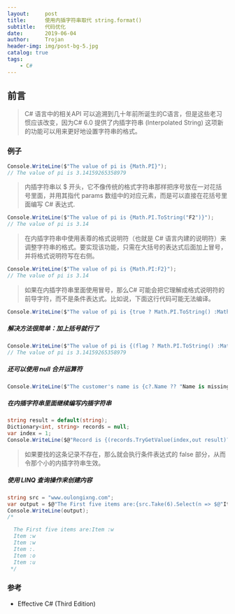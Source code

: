 ```yaml
---
layout:     post
title:      使用内插字符串取代 string.format()
subtitle:   代码优化
date:       2019-06-04
author:     Trojan
header-img: img/post-bg-5.jpg
catalog: true
tags:
    - C#
---
```



## 前言

> C# 语言中的相关API 可以追溯到几十年前所诞生的C语言，但是这些老习惯应该改变，因为C# 6.0 提供了内插字符串 (Interpolated String) 这项新的功能可以用来更好地设置字符串的格式。

### 例子

```csharp
Console.WriteLine($"The value of pi is {Math.PI}");  
// The value of pi is 3.14159265358979
```
> 内插字符串以 $ 开头，它不像传统的格式字符串那样把序号放在一对花括号里面，并用其指代 params 数组中的对应元素，而是可以直接在花括号里面编写 C# 表达式.
  

```csharp
Console.WriteLine($"The value of pi is {Math.PI.ToString("F2")}"); 
// The value of pi is 3.14
```
> 在内插字符串中使用表尊的格式说明符（也就是 C# 语言内建的说明符）来调整字符串的格式。要实现该功能，只需在大括号的表达式后面加上冒号，并将格式说明符写在右侧。
```csharp
Console.WriteLine($"The value of pi is {Math.PI:F2}"); 
// The value of pi is 3.14
```
> 如果在内插字符串里面使用冒号，那么C# 可能会把它理解成格式说明符的前导字符，而不是条件表达式。比如说，下面这行代码可能无法编译。


```csharp
Console.WriteLine($"The value of pi is {true ? Math.PI.ToString() :Math.PI.ToString("F2")}");
```
##### 解决方法很简单：加上括号就行了
```csharp
Console.WriteLine($"The value of pi is {(flag ? Math.PI.ToString() :Math.PI.ToString("F2"))}");
// The value of pi is 3.14159265358979
```

##### 还可以使用 null 合并运算符

```csharp
Console.WriteLine($"The customer's name is {c?.Name ?? "Name is missing"}");
```

##### 在内插字符串里面继续编写内插字符串
```csharp
string result = default(string);
Dictionary<int, string> records = null;
var index = 1;
Console.WriteLine($@"Record is {(records.TryGetValue(index,out result)?result:$"No record found at index {index}")}");
```
> 如果要找的这条记录不存在，那么就会执行条件表达式的 false 部分，从而令那个小的内插字符串生效。

##### 使用 LINQ 查询操作来创建内容
```csharp
string src = "www.oulongixng.com";
var output = $@"The First five items are:{src.Take(6).Select(n => $@"Item :{n.ToString()}").Aggregate((c, a) => $@"{c}{Environment.NewLine}{a}")}";
Console.WriteLine(output);
/*

  The First five items are:Item :w
  Item :w
  Item :w
  Item :.
  Item :o
  Item :u
 */

```


### 参考
- Effective C# (Third Edition)
